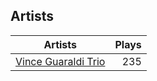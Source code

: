 ## Artists
Artists | Plays 
----- | -----: 
[Vince Guaraldi Trio](/artists/vince-guaraldi-trio-37943) | 235

